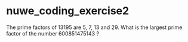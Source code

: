 # nuwe_coding_exercise2
The prime factors of 13195 are 5, 7, 13 and 29.  What is the largest prime factor of the number 600851475143 ?

